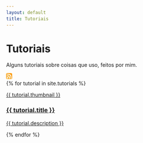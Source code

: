 ```yaml
---
layout: default
title: Tutoriais
---
```

<div class="center">
    <hgroup>
        <h1>Tutoriais</h1>
        <p>Alguns tutoriais sobre coisas que uso, feitos por mim.</p>
    </hgroup>
    <a href="/pages/tutorial/rss.xml">
        <img style="border-radius:3px" width="16px" src="/assets/img/rss.webp" />
    </a>
</div>
<div class="center">
{% for tutorial in site.tutorials %}
    <article class="card">
      <a title="{{ tutorial.date | date: '%d/%m/%Y' }}" class="post-link" href="{{ tutorial.url }}">
        <div class="thumbnail">
          <p class="center">
            {{ tutorial.thumbnail }}
          </p>
        </div>
        <hgroup>
          <h3>{{ tutorial.title }}</h3>
          <p>{{ tutorial.description }}</p>
        </hgroup>
      </a>
    </article>
{% endfor %}
</div>

